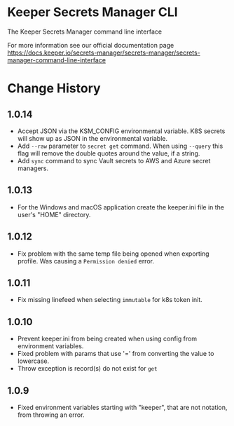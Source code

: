 # Keeper Secrets Manager CLI

The Keeper Secrets Manager command line interface

For more information see our official documentation page https://docs.keeper.io/secrets-manager/secrets-manager/secrets-manager-command-line-interface

# Change History

## 1.0.14

* Accept JSON via the KSM_CONFIG environmental variable. K8S secrets will show up as JSON in the environmental variable.
* Add `--raw` parameter to `secret get` command. When using `--query` this flag will remove the double quotes around 
the value, if a string.
* Add `sync` command to sync Vault secrets to AWS and Azure secret managers.

## 1.0.13

* For the Windows and macOS application create the keeper.ini file in the user's "HOME" directory.

## 1.0.12

* Fix problem with the same temp file being opened when exporting profile. Was causing a `Permission denied` error.

## 1.0.11

* Fix missing linefeed when selecting `immutable` for k8s token init.

## 1.0.10

* Prevent keeper.ini from being created when using config from environment variables.
* Fixed problem with params that use '=' from converting the value to lowercase.
* Throw exception is record(s) do not exist for `get`

## 1.0.9

* Fixed environment variables starting with "keeper", that are not notation, from throwing an error.

